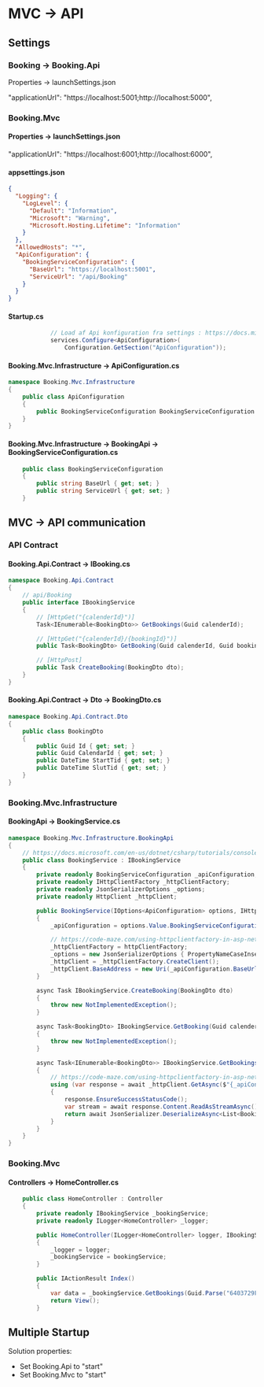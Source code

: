 # MVC -> API



## Settings

### Booking -> Booking.Api

Properties -> launchSettings.json

"applicationUrl": "https://localhost:5001;http://localhost:5000",



### Booking.Mvc

#### Properties -> launchSettings.json

"applicationUrl": "https://localhost:6001;http://localhost:6000",

#### appsettings.json

```json
{
  "Logging": {
    "LogLevel": {
      "Default": "Information",
      "Microsoft": "Warning",
      "Microsoft.Hosting.Lifetime": "Information"
    }
  },
  "AllowedHosts": "*",
  "ApiConfiguration": {
    "BookingServiceConfiguration": {
      "BaseUrl": "https://localhost:5001",
      "ServiceUrl": "/api/Booking"
    }
  }
}
```



#### Startup.cs

```c#
            // Load af Api konfiguration fra settings : https://docs.microsoft.com/en-us/dotnet/core/extensions/options
            services.Configure<ApiConfiguration>(
                Configuration.GetSection("ApiConfiguration"));
```



#### Booking.Mvc.Infrastructure -> ApiConfiguration.cs

```c#
namespace Booking.Mvc.Infrastructure
{
    public class ApiConfiguration
    {
        public BookingServiceConfiguration BookingServiceConfiguration { get; set; }
    }
}
```

#### Booking.Mvc.Infrastructure -> BookingApi -> BookingServiceConfiguration.cs

```c#
    public class BookingServiceConfiguration
    {
        public string BaseUrl { get; set; }
        public string ServiceUrl { get; set; }
    }
```

## MVC -> API communication
### API Contract
#### Booking.Api.Contract -> IBooking.cs

```c#
namespace Booking.Api.Contract
{
    // api/Booking
    public interface IBookingService
    {
        // [HttpGet("{calenderId}")]
        Task<IEnumerable<BookingDto>> GetBookings(Guid calenderId);

        // [HttpGet("{calenderId}/{bookingId}")]
        public Task<BookingDto> GetBooking(Guid calenderId, Guid bookingId);

        // [HttpPost]
        public Task CreateBooking(BookingDto dto);
    }
}
```

#### Booking.Api.Contract -> Dto -> BookingDto.cs

```c#
namespace Booking.Api.Contract.Dto
{
    public class BookingDto
    {
        public Guid Id { get; set; }
        public Guid CalendarId { get; set; }
        public DateTime StartTid { get; set; }
        public DateTime SlutTid { get; set; }
    }
}
```

### Booking.Mvc.Infrastructure
#### BookingApi -> BookingService.cs

```c#
namespace Booking.Mvc.Infrastructure.BookingApi
{
    // https://docs.microsoft.com/en-us/dotnet/csharp/tutorials/console-webapiclient
    public class BookingService : IBookingService
    {
        private readonly BookingServiceConfiguration _apiConfiguration;
        private readonly IHttpClientFactory _httpClientFactory;
        private readonly JsonSerializerOptions _options;
        private readonly HttpClient _httpClient;

        public BookingService(IOptions<ApiConfiguration> options, IHttpClientFactory httpClientFactory)
        {
            _apiConfiguration = options.Value.BookingServiceConfiguration;

            // https://code-maze.com/using-httpclientfactory-in-asp-net-core-applications/
            _httpClientFactory = httpClientFactory;
            _options = new JsonSerializerOptions { PropertyNameCaseInsensitive = true };
            _httpClient = _httpClientFactory.CreateClient();
            _httpClient.BaseAddress = new Uri(_apiConfiguration.BaseUrl);
        }

        async Task IBookingService.CreateBooking(BookingDto dto)
        {
            throw new NotImplementedException();
        }

        async Task<BookingDto> IBookingService.GetBooking(Guid calenderId, Guid bookingId)
        {
            throw new NotImplementedException();
        }

        async Task<IEnumerable<BookingDto>> IBookingService.GetBookings(Guid calenderId)
        {
            // https://code-maze.com/using-httpclientfactory-in-asp-net-core-applications/
            using (var response = await _httpClient.GetAsync($"{_apiConfiguration.ServiceUrl}/{calenderId}", HttpCompletionOption.ResponseHeadersRead))
            {
                response.EnsureSuccessStatusCode();
                var stream = await response.Content.ReadAsStreamAsync();
                return await JsonSerializer.DeserializeAsync<List<BookingDto>>(stream, _options);
            }
        }
    }
}
```



### Booking.Mvc
#### Controllers -> HomeController.cs

```c#
    public class HomeController : Controller
    {
        private readonly IBookingService _bookingService;
        private readonly ILogger<HomeController> _logger;

        public HomeController(ILogger<HomeController> logger, IBookingService bookingService)
        {
            _logger = logger;
            _bookingService = bookingService;
        }

        public IActionResult Index()
        {
            var data = _bookingService.GetBookings(Guid.Parse("6403729F-4D0C-4129-A066-BBA105FF5962")).Result;
            return View();
        }
```





## Multiple Startup
Solution properties:

- Set Booking.Api to "start"
- Set Booking.Mvc to "start" 